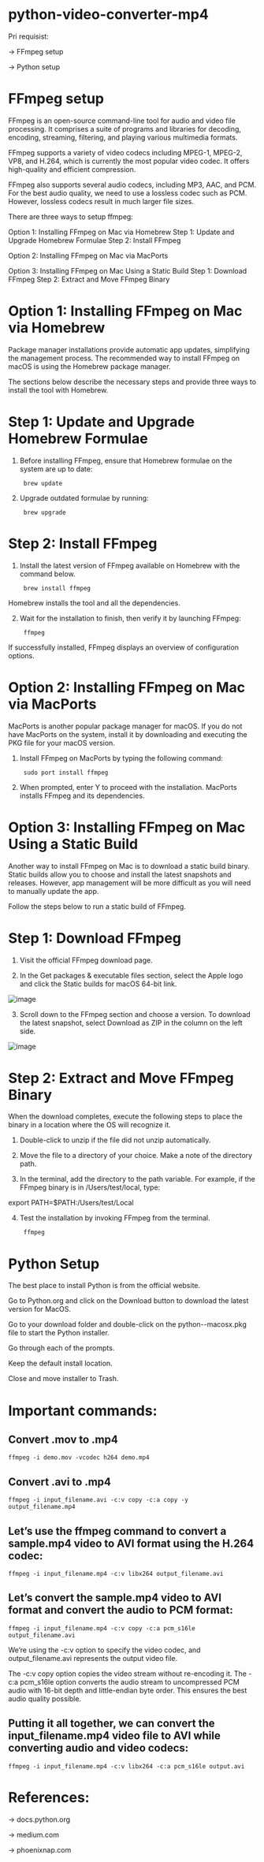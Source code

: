 # python-video-converter-mp4

Pri requisist:

  -> FFmpeg setup

  -> Python setup
  
# FFmpeg setup

FFmpeg is an open-source command-line tool for audio and video file processing. It comprises a suite of programs and libraries for decoding, encoding, streaming, filtering, and playing various multimedia formats.

FFmpeg supports a variety of video codecs including MPEG-1, MPEG-2, VP8, and H.264, which is currently the most popular video codec. It offers high-quality and efficient compression.

FFmpeg also supports several audio codecs, including MP3, AAC, and PCM. For the best audio quality, we need to use a lossless codec such as PCM. However, lossless codecs result in much larger file sizes.

There are three ways to setup ffmpeg:
  
Option 1: Installing FFmpeg on Mac via Homebrew
  Step 1: Update and Upgrade Homebrew Formulae
  Step 2: Install FFmpeg
  
Option 2: Installing FFmpeg on Mac via MacPorts

Option 3: Installing FFmpeg on Mac Using a Static Build
  Step 1: Download FFmpeg
  Step 2: Extract and Move FFmpeg Binary
  
  
  
# Option 1: Installing FFmpeg on Mac via Homebrew

Package manager installations provide automatic app updates, simplifying the management process. The recommended way to install FFmpeg on macOS is using the Homebrew package manager.

The sections below describe the necessary steps and provide three ways to install the tool with Homebrew.

# Step 1: Update and Upgrade Homebrew Formulae

1. Before installing FFmpeg, ensure that Homebrew formulae on the system are up to date:

        brew update


2. Upgrade outdated formulae by running:

        brew upgrade



# Step 2: Install FFmpeg

1. Install the latest version of FFmpeg available on Homebrew with the command below.

        brew install ffmpeg

Homebrew installs the tool and all the dependencies.



2. Wait for the installation to finish, then verify it by launching FFmpeg:

        ffmpeg


If successfully installed, FFmpeg displays an overview of configuration options.

# Option 2: Installing FFmpeg on Mac via MacPorts

MacPorts is another popular package manager for macOS. If you do not have MacPorts on the system, install it by downloading and executing the PKG file for your macOS version.

1. Install FFmpeg on MacPorts by typing the following command:

        sudo port install ffmpeg

2. When prompted, enter Y to proceed with the installation. MacPorts installs FFmpeg and its dependencies.

# Option 3: Installing FFmpeg on Mac Using a Static Build
Another way to install FFmpeg on Mac is to download a static build binary. Static builds allow you to choose and install the latest snapshots and releases. However, app management will be more difficult as you will need to manually update the app.

Follow the steps below to run a static build of FFmpeg.

# Step 1: Download FFmpeg
1. Visit the official FFmpeg download page.

2. In the Get packages & executable files section, select the Apple logo and click the Static builds for macOS 64-bit link.

![image](https://user-images.githubusercontent.com/51235527/236664798-e26768a8-5f3c-4da9-b840-de2e3a96ba7f.png)


3. Scroll down to the FFmpeg section and choose a version. To download the latest snapshot, select Download as ZIP in the column on the left side.

![image](https://user-images.githubusercontent.com/51235527/236664805-260d669e-95d0-4ba4-a469-51ec1c85d623.png)


# Step 2: Extract and Move FFmpeg Binary
When the download completes, execute the following steps to place the binary in a location where the OS will recognize it.

1. Double-click to unzip if the file did not unzip automatically.

2. Move the file to a directory of your choice. Make a note of the directory path.

3. In the terminal, add the directory to the path variable. For example, if the FFmpeg binary is in /Users/test/local, type:

export PATH=$PATH:/Users/test/Local

4. Test the installation by invoking FFmpeg from the terminal.

        ffmpeg

# Python Setup

The best place to install Python is from the official website.

Go to Python.org and click on the Download button to download the latest version for MacOS.

Go to your download folder and double-click on the python-<version>-macosx.pkg file to start the Python installer.

Go through each of the prompts.

Keep the default install location.

Close and move installer to Trash.



# Important commands:

## Convert .mov to .mp4

    ffmpeg -i demo.mov -vcodec h264 demo.mp4

## Convert .avi to .mp4

    ffmpeg -i input_filename.avi -c:v copy -c:a copy -y output_filename.mp4

## Let’s use the ffmpeg command to convert a sample.mp4 video to AVI format using the H.264 codec:

    ffmpeg -i input_filename.mp4 -c:v libx264 output_filename.avi

## Let’s convert the sample.mp4 video to AVI format and convert the audio to PCM format:

    ffmpeg -i input_filename.mp4 -c:v copy -c:a pcm_s16le output_filename.avi

We’re using the -c:v option to specify the video codec, and output_filename.avi represents the output video file.

The -c:v copy option copies the video stream without re-encoding it. The -c:a pcm_s16le option converts the audio stream to uncompressed PCM audio with 16-bit depth and little-endian byte order. This ensures the best audio quality possible.


## Putting it all together, we can convert the input_filename.mp4 video file to AVI while converting audio and video codecs:

    ffmpeg -i input_filename.mp4 -c:v libx264 -c:a pcm_s16le output.avi



# References:
  
-> docs.python.org

-> medium.com

-> phoenixnap.com
